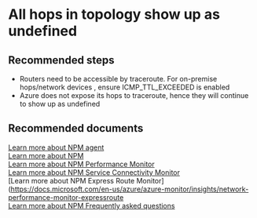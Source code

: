 <properties
	pageTitle="I installed NPM and setup monitoring but topology shows all hops as undefined"
	description="I installed NPM and setup monitoring but topology shows all hops as undefined"
	service="Microsoft.OperationalInsights"
	resource="Microsoft.OperationsManagement/solutions"
	authoralias="vinigam"
	authors="vinynigam"
	displayOrder="9"
	selfHelpType="resource"
	supportTopicIds="32606422"
	resourceTags="optional"
	productPesIds="16160"
	cloudEnvironments="public,fairfax"
/>

# All hops in topology show up as undefined

## **Recommended steps**
*  Routers need to be accessible by traceroute. For on-premise hops/network devices , ensure ICMP_TTL_EXCEEDED is enabled <br>
*  Azure does not expose its hops to traceroute, hence they will continue to show up as undefined


## **Recommended documents**
[Learn more about NPM agent](https://docs.microsoft.com/en-us/azure/azure-monitor/platform/agent-windows)<br>
[Learn more about NPM](https://docs.microsoft.com/en-us/azure/azure-monitor/insights/network-performance-monitor)<br>
[Learn more about NPM Performance Monitor](https://docs.microsoft.com/en-us/azure/azure-monitor/insights/network-performance-monitor)<br>
[Learn more about NPM Service Connectivity Monitor](https://docs.microsoft.com/en-us/azure/azure-monitor/insights/network-performance-monitor)<br>
[Learn more about NPM Express Route Monitor](https://docs.microsoft.com/en-us/azure/azure-monitor/insights/network-performance-monitor-expressroute<br>
[Learn more about NPM Frequently asked questions](https://docs.microsoft.com/en-us/azure/azure-monitor/insights/network-performance-monitor-faq)
